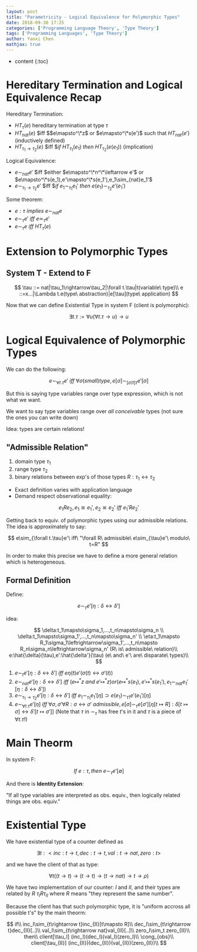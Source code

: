 ```yaml
---
layout: post
title: "Parametricity - Logical Equivalence for Polymorphic Types"
date: 2018-09-30 17:25
categories: ['Programming Language Theory', 'Type Theory'] 
tags: ['Programming Languages', 'Type Theory']
author: Yanxi Chen
mathjax: true
---
```


* content
{:toc}

# Hereditary Termination and Logical Equivalence Recap

Hereditary Termination: 
- $HT_{\tau}(e)$ hereditary termination at type $\tau$
- $HT_{nat}(e)$ $iff $$e\mapsto^\*z$ or $e\mapsto^\*s(e')$ such that $HT_{nat}(e')$ (inductively defined)
- $HT_{\tau_1\rightarrow\tau_2}(e)$ $iff $$if\ HT_{\tau_1}(e_1)\ then\ HT_{\tau_2}(e(e_1))$ (implication)

Logical Equivalence:
- $e\sim_{nat}e'$ $iff $either $e\mapsto^\*n^\*\leftarrow e'$ or $e\mapsto^\*s(e_1),e'\mapsto^\*s(e_1'),e_1\sim_{nat}e_1'$
- $e\sim_{\tau_1\rightarrow\tau_2}e'$ $iff $$if\ e_1\sim_{\tau_1}e_1'\ then\ e(e_1)\sim_{\tau_2}e'(e_1')$

Some theorem:
- $e:\tau\ implies\ e\sim_{nat} e$
- $e\sim_{\tau}e'$ $iff$ $e\simeq_{\tau}e'$
- $e\sim_{\tau}e\ iff\ HT_{\tau}(e)$

# Extension to Polymorphic Types

## System T - Extend to F

$$
\tau ::= nat|\tau_1\rightarrow\tau_2|\forall t.\tau|t(variable\ type)\\
e ::=x...|\Lambda t.e(type\ abstraction)|e[\tau](type\ application)
$$

Now that we can define Existential Type in system F (client is polymorphic):

$$
\exists t.\tau:=\forall u(\forall t.\tau\rightarrow u)\rightarrow u
$$

# Logical Equivalence of Polymorphic Types

We can do the following:

$$
e\sim_{\forall t.\tau}e'\ iff\ \forall\sigma(small)type,e[\sigma]\sim_{[\sigma/t]\tau}e'[\sigma]
$$

But this is saying type variables range over type expression, which is not what we want.

We want to say type variables range over _all conceivable_ types (not sure the ones
you can write down)

Idea: types are certain relations!

## "Admissible Relation"

1. domain type $\tau_1$
2. range type $\tau_2$
3. binary relations between exp's of those types $R:\tau_1\leftrightarrow\tau_2$

- Exact definition varies with application language
- Demand respect observational equality:

$$
e_1Re_2,e_1\cong e_1',e_2\cong e_2'\ iff\ e_1'Re_2'
$$

Getting back to equiv. of polymorphic types using our admissible relations. The idea
is approximately to say:

$$
e\sim_{\forall t.\tau}e'\ iff\ "\forall R\ admissible\ e\sim_{\tau}e'\ modulo\ t=R"
$$

In order to make this precise we have to define a more general relation which is
heterogeneous.

## Formal Definition

Define:

$$
e\sim_\tau e'[\eta:\delta\leftrightarrow\delta']
$$

idea:

$$
\delta:t_1\mapsto\sigma_1,...,t_n\mapsto\sigma_n \\
\delta:t_1\mapsto\sigma_1',...,t_n\mapsto\sigma_n' \\
\eta:t_1\mapsto R_1\sigma_1\leftrightarrow\sigma_1',...,t_n\mapsto R_n\sigma_n\leftrightarrow\sigma_n' (R\ is\ admissible\ relation)\\
e:\hat{\delta}(\tau),e':\hat{\delta'}(\tau) (e\ and\ e'\ are\ disparate\ types)\\
$$

1. $e\sim_t e'[\eta:\delta\leftrightarrow\delta']\ iff\ e\eta(t)e' (\sigma(t)\leftrightarrow\sigma'(t))$
2. $e\sim_{nat} e'[\eta:\delta\leftrightarrow\delta']\ iff\ (e\mapsto^* z\ and\ e'\mapsto^* z)or(e\mapsto^* s(e_1),e'\mapsto^* s(e_1'),e_1\sim_{nat}e_1'[\eta:\delta\leftrightarrow\delta'])$
3. $e\sim_{\tau_1\rightarrow\tau_2}e'[\eta:\delta\leftrightarrow\delta']\ iff\ e_1\sim_{\tau_1}e_1'[\eta]\supset e(e_1)\sim_{\tau1}e'(e_1')[\eta]$
4. $e\sim_{\forall t.\tau}e'[\eta]\ iff\ \forall\sigma,\sigma'\forall R:\sigma\leftrightarrow\sigma'\ admissible,e[\sigma]\sim_\tau e[\sigma'] [\eta[t\mapsto R]:\delta[t\mapsto\sigma]\leftrightarrow\delta'[t\mapsto\sigma']]$ (Note that $\tau$ in $\sim_\tau$ has free $t$'s in it and $\tau$ is a piece of $\forall t.\tau$!)

# Main Theorm

In system F:

$$
If\ e:\tau,then\ e\sim_\tau e'[\emptyset]
$$

And there is __Identity Extension__:

"If all type variables are interpreted as obs. equiv., then logically related things
are obs. equiv."

# Existential Type

We have existential type of a counter defined as

$$
\exists t:<inc:t\rightarrow t,dec:t\rightarrow t,val:t\rightarrow nat, zero:t>
$$

and we have the client of that as type:

$$
\forall t((t\rightarrow t)\rightarrow(t\rightarrow t)\rightarrow (t\rightarrow nat)\rightarrow t \rightarrow \rho)
$$

We have two implementation of our counter: $I$ and $II$, and their types are related by $R$
$\tau_I R \tau_{II}$ where $R$ means "they represent the same number".

Because the client has that such polymorphic type, it is "uniform accross all possible t's" by
the main theorm:

$$
if\\
inc_I\sim_{t\rightarrow t}inc_{II}[t\mapsto R]\\
dec_I\sim_{t\rightarrow t}dec_{II}[..]\\
val_I\sim_{t\rightarrow nat}val_{II}[..]\\
zero_I\sim_t zero_{II}\\
then\\
client[\tau_I] (inc_I)(dec_I)(val_I)(zero_I)\\
\cong_{obs}\\
client[\tau_{II}] (inc_{II})(dec_{II})(val_{II})(zero_{II})\\
$$
